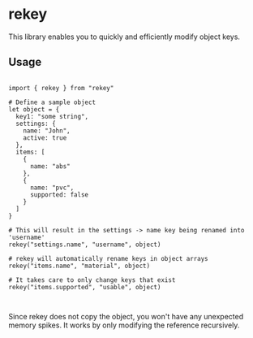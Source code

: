 # rekey
This library enables you to quickly and efficiently modify object keys.

## Usage

```

import { rekey } from "rekey"

# Define a sample object
let object = {
  key1: "some string",
  settings: {
    name: "John",
    active: true
  },
  items: [
    {
      name: "abs"
    },
    {
      name: "pvc",
      supported: false
    }
  ]
}

# This will result in the settings -> name key being renamed into 'username'
rekey("settings.name", "username", object)

# rekey will automatically rename keys in object arrays
rekey("items.name", "material", object)

# It takes care to only change keys that exist
rekey("items.supported", "usable", object)



```

Since rekey does not copy the object, you won't have any unexpected memory spikes. It works by only modifying the reference recursively.
